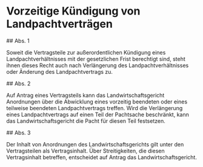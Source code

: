 # Vorzeitige Kündigung von Landpachtverträgen



\#\# Abs. 1

 Soweit die Vertragsteile zur außerordentlichen Kündigung eines Landpachtverhältnisses mit der gesetzlichen Frist berechtigt sind, steht ihnen dieses Recht auch nach Verlängerung des Landpachtverhältnisses oder Änderung des Landpachtvertrags zu.

\#\# Abs. 2

 Auf Antrag eines Vertragsteils kann das Landwirtschaftsgericht Anordnungen über die Abwicklung eines vorzeitig beendeten oder eines teilweise beendeten Landpachtvertrags treffen. Wird die Verlängerung eines Landpachtvertrags auf einen Teil der Pachtsache beschränkt, kann das Landwirtschaftsgericht die Pacht für diesen Teil festsetzen.

\#\# Abs. 3

 Der Inhalt von Anordnungen des Landwirtschaftsgerichts gilt unter den Vertragsteilen als Vertragsinhalt. Über Streitigkeiten, die diesen Vertragsinhalt betreffen, entscheidet auf Antrag das Landwirtschaftsgericht. 

